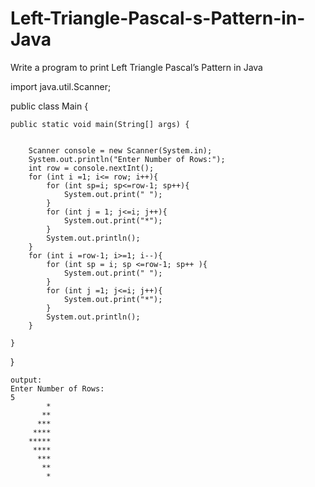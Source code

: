 # Left-Triangle-Pascal-s-Pattern-in-Java
Write a program to print Left  Triangle Pascal’s Pattern in Java


import java.util.Scanner;


public class Main {


    public static void main(String[] args) {
    
    
        Scanner console = new Scanner(System.in);
        System.out.println("Enter Number of Rows:");
        int row = console.nextInt();
        for (int i =1; i<= row; i++){
            for (int sp=i; sp<=row-1; sp++){
                System.out.print(" ");
            }
            for (int j = 1; j<=i; j++){
                System.out.print("*");
            }
            System.out.println();
        }
        for (int i =row-1; i>=1; i--){
            for (int sp = i; sp <=row-1; sp++ ){
                System.out.print(" ");
            }
            for (int j =1; j<=i; j++){
                System.out.print("*");
            }
            System.out.println();
        }

    }
}

    output: 
    Enter Number of Rows:
    5
            *
           **
          ***
         ****
        *****
         ****
          ***
           **
            *




